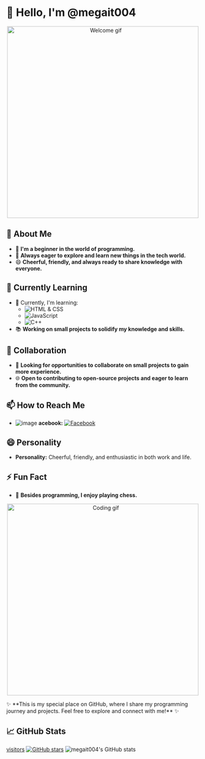 # 👋 Hello, I'm @megait004
<p align="center">
  <img src="https://media.tenor.com/2uyENRmiUt0AAAAC/anime-girl.gif" alt="Welcome gif" width="500"/>
</p>

## 👀 About Me
- 🌟 **I'm a beginner in the world of programming.**
- 🌱 **Always eager to explore and learn new things in the tech world.**
- 😄 **Cheerful, friendly, and always ready to share knowledge with everyone.**

## 🌱 Currently Learning
- 🚀 Currently, I'm learning:
  - ![HTML & CSS](https://img.shields.io/badge/HTML%20&%20CSS-orange?style=for-the-badge&logo=html5&logoColor=white)
  - ![JavaScript](https://img.shields.io/badge/JavaScript-yellow?style=for-the-badge&logo=javascript&logoColor=white)
  - ![C++](https://img.shields.io/badge/C++-blue?style=for-the-badge&logo=cplusplus&logoColor=white)
- 📚 **Working on small projects to solidify my knowledge and skills.**

## 💞️ Collaboration
- 🤝 **Looking for opportunities to collaborate on small projects to gain more experience.**
- 🌐 **Open to contributing to open-source projects and eager to learn from the community.**

## 📫 How to Reach Me
- ![image](https://github.com/user-attachments/assets/ee17468b-0a71-4c83-bd1f-b2634765c4bf)
**acebook:** [![Facebook](https://img.shields.io/badge/Facebook-blue?style=for-the-badge&logo=facebook&logoColor=white)](https://www.facebook.com/giapzech)

## 😄 Personality
- **Personality:** Cheerful, friendly, and enthusiastic in both work and life.
## ⚡ Fun Fact
- 🎸 **Besides programming, I enjoy playing chess.**
<p align="center">
  <img src="https://media.tenor.com/3hJBSbmF4YIAAAAC/cute-anime-study.gif" alt="Coding gif" width="500"/>
</p>
✨ **This is my special place on GitHub, where I share my programming journey and projects. Feel free to explore and connect with me!** ✨

## 📈 GitHub Stats
[visitors](https://visitor-badge.glitch.me/badge?page_id=megait004&left_color=green&right_color=red)
[![GitHub stars](https://img.shields.io/github/stars/megait004/megait004?style=social)](https://github.com/megait004/megait004/stargazers)
![megait004's GitHub stats](https://github-readme-stats.vercel.app/api?username=megait004&show_icons=true&theme=radical)
